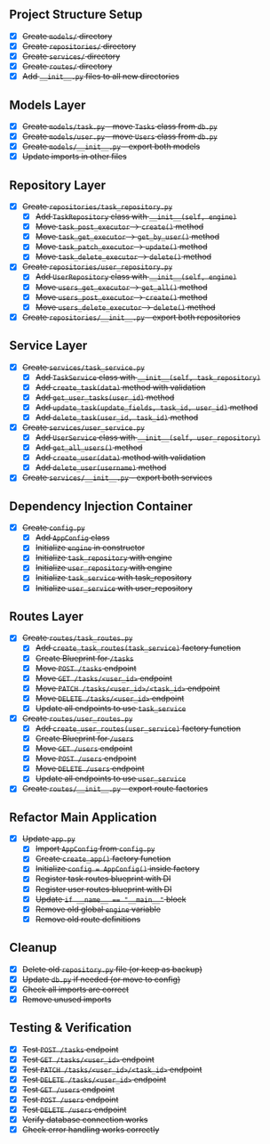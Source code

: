 ## Project Structure Setup
- [x] ~~Create `models/` directory~~
- [x] ~~Create `repositories/` directory~~  
- [x] ~~Create `services/` directory~~
- [x] ~~Create `routes/` directory~~
- [x] ~~Add `__init__.py` files to all new directories~~

## Models Layer
- [x] ~~Create `models/task.py` - move `Tasks` class from `db.py`~~
- [x] ~~Create `models/user.py` - move `Users` class from `db.py`~~
- [x] ~~Create `models/__init__.py` - export both models~~
- [x] ~~Update imports in other files~~

## Repository Layer
- [x] ~~Create `repositories/task_repository.py`~~
  - [x] ~~Add `TaskRepository` class with `__init__(self, engine)`~~
  - [x] ~~Move `task_post_executor` → `create()` method~~
  - [x] ~~Move `task_get_executor` → `get_by_user()` method~~
  - [x] ~~Move `task_patch_executor` → `update()` method~~
  - [x] ~~Move `task_delete_executor` → `delete()` method~~
- [x] ~~Create `repositories/user_repository.py`~~
  - [x] ~~Add `UserRepository` class with `__init__(self, engine)`~~
  - [x] ~~Move `users_get_executor` → `get_all()` method~~
  - [x] ~~Move `users_post_executor` → `create()` method~~
  - [x] ~~Move `users_delete_executor` → `delete()` method~~
- [x] ~~Create `repositories/__init__.py` - export both repositories~~

## Service Layer
- [x] ~~Create `services/task_service.py`~~
  - [x] ~~Add `TaskService` class with `__init__(self, task_repository)`~~
  - [x] ~~Add `create_task(data)` method with validation~~
  - [x] ~~Add `get_user_tasks(user_id)` method~~
  - [x] ~~Add `update_task(update_fields, task_id, user_id)` method~~
  - [x] ~~Add `delete_task(user_id, task_id)` method~~
- [x] ~~Create `services/user_service.py`~~
  - [x] ~~Add `UserService` class with `__init__(self, user_repository)`~~
  - [x] ~~Add `get_all_users()` method~~
  - [x] ~~Add `create_user(data)` method with validation~~
  - [x] ~~Add `delete_user(username)` method~~
- [x] ~~Create `services/__init__.py` - export both services~~

## Dependency Injection Container
- [x] ~~Create `config.py`~~
  - [x] ~~Add `AppConfig` class~~
  - [x] ~~Initialize `engine` in constructor~~
  - [x] ~~Initialize `task_repository` with engine~~
  - [x] ~~Initialize `user_repository` with engine~~
  - [x] ~~Initialize `task_service` with task_repository~~
  - [x] ~~Initialize `user_service` with user_repository~~

## Routes Layer
- [x] ~~Create `routes/task_routes.py`~~
  - [x] ~~Add `create_task_routes(task_service)` factory function~~
  - [x] ~~Create Blueprint for `/tasks`~~
  - [x] ~~Move `POST /tasks` endpoint~~
  - [x] ~~Move `GET /tasks/<user_id>` endpoint~~
  - [x] ~~Move `PATCH /tasks/<user_id>/<task_id>` endpoint~~
  - [x] ~~Move `DELETE /tasks/<user_id>` endpoint~~
  - [x] ~~Update all endpoints to use `task_service`~~
- [x] ~~Create `routes/user_routes.py`~~
  - [x] ~~Add `create_user_routes(user_service)` factory function~~
  - [x] ~~Create Blueprint for `/users`~~
  - [x] ~~Move `GET /users` endpoint~~
  - [x] ~~Move `POST /users` endpoint~~
  - [x] ~~Move `DELETE /users` endpoint~~
  - [x] ~~Update all endpoints to use `user_service`~~
- [x] ~~Create `routes/__init__.py` - export route factories~~

## Refactor Main Application
- [x] ~~Update `app.py`~~
  - [x] ~~Import `AppConfig` from `config.py`~~
  - [x] ~~Create `create_app()` factory function~~
  - [x] ~~Initialize `config = AppConfig()` inside factory~~
  - [x] ~~Register task routes blueprint with DI~~
  - [x] ~~Register user routes blueprint with DI~~
  - [x] ~~Update `if __name__ == "__main__"` block~~
  - [x] ~~Remove old global `engine` variable~~
  - [x] ~~Remove old route definitions~~

## Cleanup
- [x] ~~Delete old `repository.py` file (or keep as backup)~~
- [x] ~~Update `db.py` if needed (or move to config)~~
- [x] ~~Check all imports are correct~~
- [x] ~~Remove unused imports~~

## Testing & Verification
- [x] ~~Test `POST /tasks` endpoint~~
- [x] ~~Test `GET /tasks/<user_id>` endpoint~~
- [x] ~~Test `PATCH /tasks/<user_id>/<task_id>` endpoint~~
- [x] ~~Test `DELETE /tasks/<user_id>` endpoint~~
- [x] ~~Test `GET /users` endpoint~~
- [x] ~~Test `POST /users` endpoint~~
- [x] ~~Test `DELETE /users` endpoint~~
- [x] ~~Verify database connection works~~
- [x] ~~Check error handling works correctly~~
